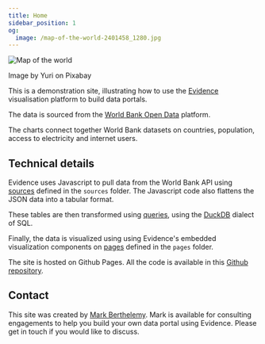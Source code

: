 ```yaml
---
title: Home
sidebar_position: 1
og:
  image: /map-of-the-world-2401458_1280.jpg
---
```

![Map of the world](/map-of-the-world-2401458_1280.jpg)

<Note>
    Image by Yuri on Pixabay
</Note>

This is a demonstration site, illustrating how to use the [Evidence](https://evidence.dev) visualisation platform to build data portals.

The data is sourced from the [World Bank Open Data](https://data.worldbank.org/) platform.

The charts connect together World Bank datasets on countries, population, access to electricity and internet users.


## Technical details

Evidence uses Javascript to pull data from the World Bank API using [sources](https://docs.evidence.dev/core-concepts/data-sources/) defined in the `sources` folder. The Javascript code also flattens the JSON data into a tabular format.

These tables are then transformed using [queries](https://docs.evidence.dev/core-concepts/queries/), using the [DuckDB](http://duckdb.org/docs/) dialect of SQL.

Finally, the data is visualized using using Evidence's embedded visualization components on [pages](https://docs.evidence.dev/core-concepts/pages/) defined in the `pages` folder.

The site is hosted on Github Pages. All the code is available in this [Github repository](https://github.com/berthelemy/evidence-world-bank-demo).

## Contact

This site was created by [Mark Berthelemy](https://consulting.berthelemy.net). Mark is available for consulting engagements to help you build your own data portal using Evidence. Please get in touch if you would like to discuss.